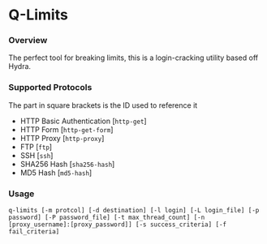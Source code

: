 # Q-Limits
### Overview
The perfect tool for breaking limits, this is a login-cracking utility based off Hydra.

### Supported Protocols

The part in square brackets is the ID used to reference it

- HTTP Basic Authentication [`http-get`]
- HTTP Form [`http-get-form`]
- HTTP Proxy [`http-proxy`]
- FTP [`ftp`]
- SSH [`ssh`]
- SHA256 Hash [`sha256-hash`]
- MD5 Hash [`md5-hash`]

### Usage

```shell
q-limits [-m protcol] [-d destination] [-l login] [-L login_file] [-p password] [-P password_file] [-t max_thread_count] [-n [proxy_username]:[proxy_password]] [-s success_criteria] [-f fail_criteria]
```


